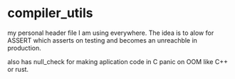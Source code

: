 # compiler_utils
my personal header file I am using everywhere. 
The idea is to alow for ASSERT which asserts on testing and becomes an unreachble in production.

also has null_check for making aplication code in C panic on OOM like C++ or rust.
